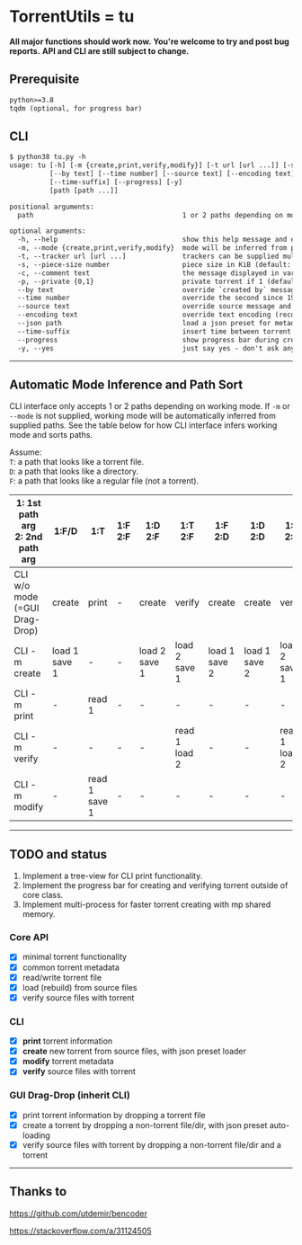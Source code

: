 # TorrentUtils = tu

**All major functions should work now.**
**You're welcome to try and post bug reports.**
**API and CLI are still subject to change.**

## Prerequisite

```txt
python>=3.8
tqdm (optional, for progress bar)
```

## CLI

```txt
$ python38 tu.py -h
usage: tu [-h] [-m {create,print,verify,modify}] [-t url [url ...]] [-s number] [-c text] [-p {0,1}]
          [--by text] [--time number] [--source text] [--encoding text] [--json path]
          [--time-suffix] [--progress] [-y]
          [path [path ...]]

positional arguments:
  path                                     1 or 2 paths depending on mode

optional arguments:
  -h, --help                               show this help message and exit
  -m, --mode {create,print,verify,modify}  mode will be inferred from paths if not specified
  -t, --tracker url [url ...]              trackers can be supplied multiple times
  -s, --piece-size number                  piece size in KiB (default: 4096)
  -c, --comment text                       the message displayed in various clients
  -p, --private {0,1}                      private torrent if 1 (default: 0)
  --by text                                override `created by` message
  --time number                            override the second since 19700101 (default: now)
  --source text                            override source message and change torrent hash
  --encoding text                          override text encoding (recommended: UTF-8)
  --json path                              load a json preset for metadata in creating torrent
  --time-suffix                            insert time between torrent filename and extension
  --progress                               show progress bar during creating torrent
  -y, --yes                                just say yes - don't ask any question
```

---

## Automatic Mode Inference and Path Sort

CLI interface only accepts 1 or 2 paths depending on working mode. If `-m` or `--mode` is not supplied, working mode will be automatically inferred from supplied paths. See the table below for how CLI interface infers working mode and sorts paths.

Assume: \
`T`: a path that looks like a torrent file. \
`D`: a path that looks like a directory. \
`F`: a path that looks like a regular file (not a torrent).

| 1: 1st path arg<br>2: 2nd path arg | 1:F/D | 1:T | 1:F<br>2:F | 1:D<br>2:F | 1:T<br>2:F | 1:F<br>2:D | 1:D<br>2:D | 1:T<br>2:D | 1:F<br>2:T | 1:D<br>2:T | 1:T<br>2:T |
|------------------------------------|------------------|------------------|------------|------------------|------------------|------------------|------------------|------------------|------------------|------------------|------------------|
| CLI w/o mode<br>(=GUI Drag-Drop) | create | print | - | create | verify | create | create | verify | verify | verify | - |
| CLI -m create | load 1<br>save 1 | - | - | load 2<br>save 1 | load 2<br>save 1 | load 1<br>save 2 | load 1<br>save 2 | load 2<br>save 1 | load 1<br>save 2 | load 1<br>save 2 | - |
| CLI -m print | - | read 1 | - | - | - | - | - | - | - | - | - |
| CLI -m verify | - | - | - | - | read 1<br>load 2 | - | - | read 1<br>load 2 | load 1<br>read 2 | load 1<br>read 2 | - |
| CLI -m modify | - | read 1<br>save 1 | - | - | - | - | - | - | - | - | read 1<br>save 2 |

---

## TODO and status

1. Implement a tree-view for CLI print functionality.
2. Implement the progress bar for creating and verifying torrent outside of core class.
3. Implement multi-process for faster torrent creating with mp shared memory.

### Core API

- [x] minimal torrent functionality
- [x] common torrent metadata
- [x] read/write torrent file
- [x] load (rebuild) from source files
- [x] verify source files with torrent

### CLI

- [x] **print** torrent information
- [x] **create** new torrent from source files, with json preset loader
- [x] **modify** torrent metadata
- [x] **verify** source files with torrent

### GUI Drag-Drop (inherit CLI)

- [x] print torrent information by dropping a torrent file
- [x] create a torrent by dropping a non-torrent file/dir, with json preset auto-loading
- [x] verify source files with torrent by dropping a non-torrent file/dir and a torrent

---

## Thanks to

<https://github.com/utdemir/bencoder>

<https://stackoverflow.com/a/31124505>
